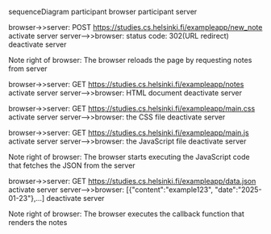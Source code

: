 sequenceDiagram
  participant browser
  participant server
  
  browser->>server: POST https://studies.cs.helsinki.fi/exampleapp/new_note
  activate server
  server-->>browser: status code: 302(URL redirect)
  deactivate server
  
  Note right of browser: The browser reloads the page by requesting notes from server
  
  browser->>server: GET https://studies.cs.helsinki.fi/exampleapp/notes
  activate server
  server-->>browser: HTML document
  deactivate server
  
  browser->>server: GET https://studies.cs.helsinki.fi/exampleapp/main.css
  activate server
  server-->>browser: the CSS file
  deactivate server   
  
  browser->>server: GET https://studies.cs.helsinki.fi/exampleapp/main.js
  activate server
  server-->>browser: the JavaScript file
  deactivate server
  
  Note right of browser: The browser starts executing the JavaScript code that fetches the JSON from the server
  
  browser->>server: GET https://studies.cs.helsinki.fi/exampleapp/data.json
  activate server
  server-->>browser: [{"content":"example123", "date":"2025-01-23"},...]
  deactivate server
  
  Note right of browser: The browser executes the callback function that renders the notes
